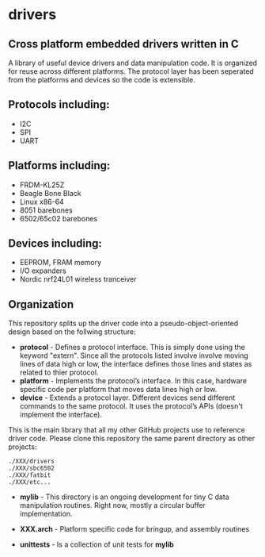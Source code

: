 # drivers
## Cross platform embedded drivers written in C
A library of useful device drivers and data manipulation code. It is organized for reuse across different platforms. The protocol layer has been seperated from the platforms and devices so the code is extensible.

## Protocols including:
* I2C
* SPI
* UART

## Platforms including:
* FRDM-KL25Z
* Beagle Bone Black
* Linux x86-64
* 8051 barebones
* 6502/65c02 barebones

## Devices including:
* EEPROM, FRAM memory
* I/O expanders 
* Nordic nrf24L01 wireless tranceiver 

## Organization
This repository splits up the driver code into a pseudo-object-oriented design based on the follwing structure:

* **protocol** - Defines a protocol interface. This is simply done using the keyword "extern". Since all the protocols listed involve involve moving lines of data high or low, the interface defines those lines and states as related to thier protocol.
* **platform** - Implements the protocol’s interface. In this case, hardware specific code per platform that moves data lines high or low.
* **device** -  Extends a protocol layer. Different devices send different commands to the same protocol. It uses the protocol’s APIs (doesn't implement the interface).

This is the main library that all my other GitHub projects use to reference driver code. Please clone this repository the same parent directory as other projects:

```
./XXX/drivers
./XXX/sbc6502
./XXX/fatbit
./XXX/etc...
```

* **mylib** - This directory is an ongoing development for tiny C data manipulation routines. Right now, mostly a circular buffer implementation.

* **XXX.arch** - Platform specific code for bringup, and assembly routines

* **unittests** - Is a collection of unit tests for **mylib**
